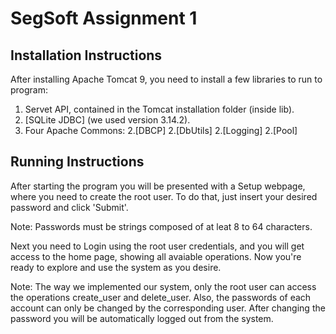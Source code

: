 # SegSoft Assignment 1

## Installation Instructions

After installing Apache Tomcat 9, you need to install a few libraries to run to program:
1. Servet API, contained in the Tomcat installation folder (inside lib).
1. [SQLite JDBC] (we used version 3.14.2).
1. Four Apache Commons:
	2.[DBCP]
	2.[DbUtils]
	2.[Logging]
	2.[Pool]

## Running Instructions

After starting the program you will be presented with a Setup webpage, where you need to create the root user.
To do that, just insert your desired password and click 'Submit'.

Note: Passwords must be strings composed of at leat 8 to 64 characters.

Next you need to Login using the root user credentials, and you will get access to the home page, showing all avaiable operations.
Now you're ready to explore and use the system as you desire.

Note: The way we implemented our system, only the root user can access the operations create_user and delete_user.
Also, the passwords of each account can only be changed by the corresponding user.
After changing the password you will be automatically logged out from the system.


[1]: https://bitbucket.org/xerial/sqlite-jdbc/downloads
[2]: http://commons.apache.org/proper/commons-dbcp/download_dbcp.cgi
[3]: http://commons.apache.org/proper/commons-dbutils/download_dbutils.cgi
[4]: http://commons.apache.org/proper/commons-logging/download_logging.cgi
[5]: http://commons.apache.org/proper/commons-pool/download_pool.cgi